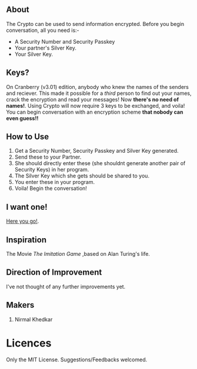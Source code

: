 ## About
The Crypto can be used to send information encrypted. Before you begin conversation, all you need is:- 
* A Security Number and Security Passkey
* Your partner's Silver Key. 
* Your Silver Key.

## Keys?
On Cranberry (v3.01) edition, anybody who knew the names of the senders and reciever. This made it possible for a _third_ person to find out your names, crack the encryption and read your messages! Now __there's no need of names!__. Using Crypto will now require 3 keys to be exchanged, and voila! You can begin conversation with an encryption scheme __that nobody can even guess!!__

## How to Use
1. Get a Security Number, Security Passkey and Silver Key generated.
1. Send these to your Partner.
1. She should directly enter these (she shouldnt generate another pair of Security Keys) in her program.
1. The Silver Key which she gets should be shared to you.
1. You enter these in your program.
1. Voila! Begin the conversation! 

## I want one!
[Here you go!](https://github.com/NirmalK7/crypto/releases).
## Inspiration
The Movie _The Imitation Game_ ,based on Alan Turing's life.

## Direction of Improvement
I've not thought of any further improvements yet.

## Makers
1. Nirmal Khedkar

# Licences
Only the MIT License. Suggestions/Feedbacks welcomed.
